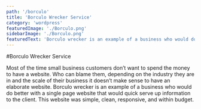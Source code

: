 ```yaml
---
path: '/borculo'
title: 'Borculo Wrecker Service'
category: 'wordpress'
featuredImage: './Borculo.png'
sidebarImage: './Borculo.png'
featuredText: 'Borculo wrecker is an example of a business who would do better with a single page website that would quick serve up information to the client.'
---
```


#Borculo Wrecker Service

Most of the time small business customers don’t want to spend the money to have a website. Who can blame them, depending on the industry they are in and the scale of their business it doesn’t make sense to have an elaborate website. Borculo wrecker is an example of a business who would do better with a single page website that would quick serve up information to the client. This website was simple, clean, responsive, and within budget.